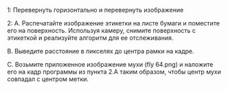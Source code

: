 
1: Перевернуть горизонтально и перевернуть изображение

2: 
A. Распечатайте изображение этикетки на листе бумаги и поместите его на поверхность. Используя камеру, снимите поверхность с этикеткой и реализуйте алгоритм для ее отслеживания.

B. Выведите расстояние в пикселях до центра рамки на кадре.

C. Возьмите приложенное изображение мухи (fly 64.png) и наложите его на кадр программы из пункта 2.A таким образом, чтобы центр мухи совпадал с центром метки.
